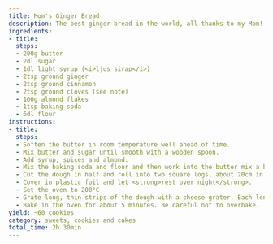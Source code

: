 ```yaml
---
title: Mom's Ginger Bread
description: The best ginger bread in the world, all thanks to my Mom!
ingredients:
- title:
  steps:
  - 200g butter
  - 2dl sugar
  - 1dl light syrup (<i>ljus sirap</i>)
  - 2tsp ground ginger
  - 2tsp ground cinnamon
  - 2tsp ground cloves (see note)
  - 100g almond flakes
  - 1tsp baking soda
  - 6dl flour
instructions:
- title:
  steps:
  - Soften the butter in room temperature well ahead of time.
  - Mix butter and sugar until smooth with a wooden spoon.
  - Add syrup, spices and almond.
  - Mix the baking soda and flour and then work into the butter mix a bit at a time into a workable dough.
  - Cut the dough in half and roll into two square logs, about 20cm in length. Flatten them into the width of a cheese grater (they will be grated later).
  - Cover in plastic foil and let <strong>rest over night</strong>.
  - Set the oven to 200°C
  - Grate long, thin strips of the dough with a cheese grater. Each length of the logs should result in three cinnamon "cookies".
  - Bake in the oven for about 5 minutes. Be careful not to overbake.
yield: ~60 cookies
category: sweets, cookies and cakes
total_time: 2h 30min
---
```

